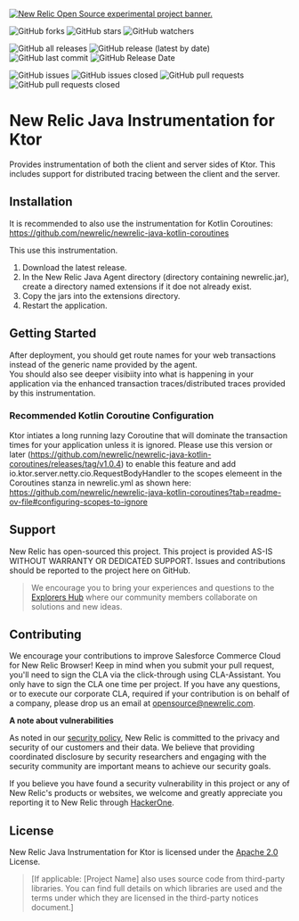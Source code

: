 <a href="https://opensource.newrelic.com/oss-category/#new-relic-experimental"><picture><source media="(prefers-color-scheme: dark)" srcset="https://github.com/newrelic/opensource-website/raw/main/src/images/categories/dark/Experimental.png"><source media="(prefers-color-scheme: light)" srcset="https://github.com/newrelic/opensource-website/raw/main/src/images/categories/Experimental.png"><img alt="New Relic Open Source experimental project banner." src="https://github.com/newrelic/opensource-website/raw/main/src/images/categories/Experimental.png"></picture></a>


![GitHub forks](https://img.shields.io/github/forks/newrelic-experimental/newrelic-java-ktor?style=social)
![GitHub stars](https://img.shields.io/github/stars/newrelic-experimental/newrelic-java-ktor?style=social)
![GitHub watchers](https://img.shields.io/github/watchers/newrelic-experimental/newrelic-java-ktor?style=social)

![GitHub all releases](https://img.shields.io/github/downloads/newrelic-experimental/newrelic-java-ktor/total)
![GitHub release (latest by date)](https://img.shields.io/github/v/release/newrelic-experimental/newrelic-java-ktor)
![GitHub last commit](https://img.shields.io/github/last-commit/newrelic-experimental/newrelic-java-ktor)
![GitHub Release Date](https://img.shields.io/github/release-date/newrelic-experimental/newrelic-java-ktor)


![GitHub issues](https://img.shields.io/github/issues/newrelic-experimental/newrelic-java-ktor)
![GitHub issues closed](https://img.shields.io/github/issues-closed/newrelic-experimental/newrelic-java-ktor)
![GitHub pull requests](https://img.shields.io/github/issues-pr/newrelic-experimental/newrelic-java-ktor)
![GitHub pull requests closed](https://img.shields.io/github/issues-pr-closed/newrelic-experimental/newrelic-java-ktor)


# New Relic Java Instrumentation for Ktor

Provides instrumentation of both the client and server sides of Ktor.  This includes support for distributed tracing between the client and the server.

## Installation

It is recommended to also use the instrumentation for Kotlin Coroutines: https://github.com/newrelic/newrelic-java-kotlin-coroutines    
   
This use this instrumentation.   
1. Download the latest release.    
2. In the New Relic Java Agent directory (directory containing newrelic.jar), create a directory named extensions if it doe not already exist.   
3. Copy the jars into the extensions directory.   
4. Restart the application.   

## Getting Started

After deployment, you should get route names for your web transactions instead of the generic name provided by the agent.  
You should also see deeper visibiity into what is happening in your application via the enhanced transaction traces/distributed traces provided by this instrumentation.    
   
### Recommended Kotlin Coroutine Configuration   
Ktor intiates a long running lazy Coroutine that will dominate the transaction times for your application unless it is ignored.  Please use this version or later (https://github.com/newrelic/newrelic-java-kotlin-coroutines/releases/tag/v1.0.4) to enable this feature and  add io.ktor.server.netty.cio.RequestBodyHandler to the scopes elemeent in the Coroutines stanza in newrelic.yml as shown here: https://github.com/newrelic/newrelic-java-kotlin-coroutines?tab=readme-ov-file#configuring-scopes-to-ignore    
   
## Support

New Relic has open-sourced this project. This project is provided AS-IS WITHOUT WARRANTY OR DEDICATED SUPPORT. Issues and contributions should be reported to the project here on GitHub.

>We encourage you to bring your experiences and questions to the [Explorers Hub](https://discuss.newrelic.com) where our community members collaborate on solutions and new ideas.

## Contributing

We encourage your contributions to improve Salesforce Commerce Cloud for New Relic Browser! Keep in mind when you submit your pull request, you'll need to sign the CLA via the click-through using CLA-Assistant. You only have to sign the CLA one time per project. If you have any questions, or to execute our corporate CLA, required if your contribution is on behalf of a company, please drop us an email at opensource@newrelic.com.

**A note about vulnerabilities**

As noted in our [security policy](../../security/policy), New Relic is committed to the privacy and security of our customers and their data. We believe that providing coordinated disclosure by security researchers and engaging with the security community are important means to achieve our security goals.

If you believe you have found a security vulnerability in this project or any of New Relic's products or websites, we welcome and greatly appreciate you reporting it to New Relic through [HackerOne](https://hackerone.com/newrelic).

## License

New Relic Java Instrumentation for Ktor is licensed under the [Apache 2.0](http://apache.org/licenses/LICENSE-2.0.txt) License.

>[If applicable: [Project Name] also uses source code from third-party libraries. You can find full details on which libraries are used and the terms under which they are licensed in the third-party notices document.]
